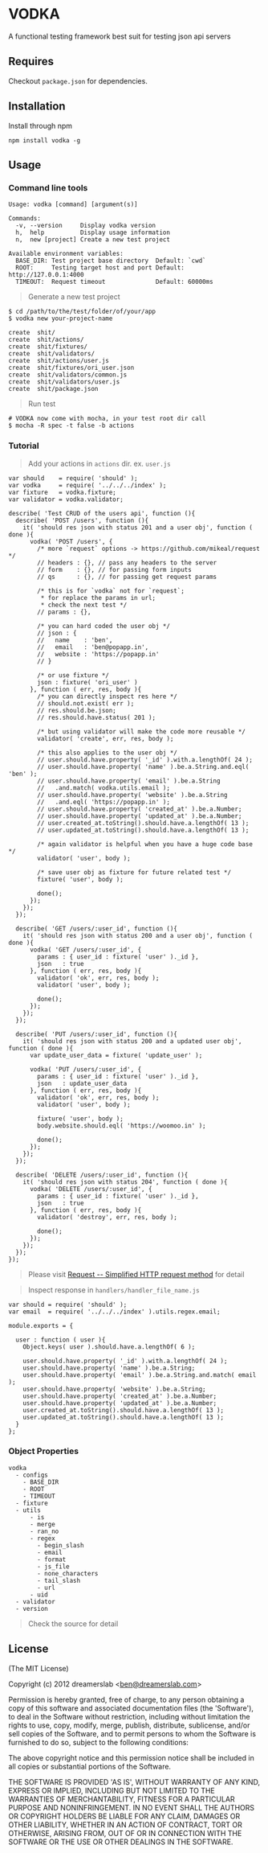 # VODKA

A functional testing framework best suit for testing json api servers



## Requires

Checkout `package.json` for dependencies.



## Installation

Install through npm

    npm install vodka -g



## Usage

### Command line tools

    Usage: vodka [command] [argument(s)]

    Commands:
      -v, --version     Display vodka version
      h,  help          Display usage information
      n,  new [project] Create a new test project

    Available environment variables:
      BASE_DIR: Test project base directory  Default: `cwd`
      ROOT:     Testing target host and port Default: http://127.0.0.1:4000
      TIMEOUT:  Request timeout              Default: 60000ms

> Generate a new test project

    $ cd /path/to/the/test/folder/of/your/app
    $ vodka new your-project-name

    create  shit/
    create  shit/actions/
    create  shit/fixtures/
    create  shit/validators/
    create  shit/actions/user.js
    create  shit/fixtures/ori_user.json
    create  shit/validators/common.js
    create  shit/validators/user.js
    create  shit/package.json

> Run test

    # VODKA now come with mocha, in your test root dir call
    $ mocha -R spec -t false -b actions



### Tutorial

> Add your actions in `actions` dir. ex. `user.js`

    var should    = require( 'should' );
    var vodka     = require( '../../../index' );
    var fixture   = vodka.fixture;
    var validator = vodka.validator;

    describe( 'Test CRUD of the users api', function (){
      describe( 'POST /users', function (){
        it( 'should res json with status 201 and a user obj', function ( done ){
          vodka( 'POST /users', {
            /* more `request` options -> https://github.com/mikeal/request */
            // headers : {}, // pass any headers to the server
            // form    : {}, // for passing form inputs
            // qs      : {}, // for passing get request params

            /* this is for `vodka` not for `request`;
             * for replace the params in url;
             * check the next test */
            // params : {},

            /* you can hard coded the user obj */
            // json : {
            //   name    : 'ben',
            //   email   : 'ben@popapp.in',
            //   website : 'https://popapp.in'
            // }

            /* or use fixture */
            json : fixture( 'ori_user' )
          }, function ( err, res, body ){
            /* you can directly inspect res here */
            // should.not.exist( err );
            // res.should.be.json;
            // res.should.have.status( 201 );

            /* but using validator will make the code more reusable */
            validator( 'create', err, res, body );

            /* this also applies to the user obj */
            // user.should.have.property( '_id' ).with.a.lengthOf( 24 );
            // user.should.have.property( 'name' ).be.a.String.and.eql( 'ben' );
            // user.should.have.property( 'email' ).be.a.String
            //   .and.match( vodka.utils.email );
            // user.should.have.property( 'website' ).be.a.String
            //   .and.eql( 'https://popapp.in' );
            // user.should.have.property( 'created_at' ).be.a.Number;
            // user.should.have.property( 'updated_at' ).be.a.Number;
            // user.created_at.toString().should.have.a.lengthOf( 13 );
            // user.updated_at.toString().should.have.a.lengthOf( 13 );

            /* again validator is helpful when you have a huge code base */
            validator( 'user', body );

            /* save user obj as fixture for future related test */
            fixture( 'user', body );

            done();
          });
        });
      });

      describe( 'GET /users/:user_id', function (){
        it( 'should res json with status 200 and a user obj', function ( done ){
          vodka( 'GET /users/:user_id', {
            params : { user_id : fixture( 'user' )._id },
            json   : true
          }, function ( err, res, body ){
            validator( 'ok', err, res, body );
            validator( 'user', body );

            done();
          });
        });
      });

      describe( 'PUT /users/:user_id', function (){
        it( 'should res json with status 200 and a updated user obj', function ( done ){
          var update_user_data = fixture( 'update_user' );

          vodka( 'PUT /users/:user_id', {
            params : { user_id : fixture( 'user' )._id },
            json   : update_user_data
          }, function ( err, res, body ){
            validator( 'ok', err, res, body );
            validator( 'user', body );

            fixture( 'user', body );
            body.website.should.eql( 'https://woomoo.in' );

            done();
          });
        });
      });

      describe( 'DELETE /users/:user_id', function (){
        it( 'should res json with status 204', function ( done ){
          vodka( 'DELETE /users/:user_id', {
            params : { user_id : fixture( 'user' )._id },
            json   : true
          }, function ( err, res, body ){
            validator( 'destroy', err, res, body );

            done();
          });
        });
      });
    });

> Please visit [Request -- Simplified HTTP request method](https://github.com/mikeal/request) for detail

> Inspect response in `handlers/handler_file_name.js`

    var should = require( 'should' );
    var email  = require( '../../../index' ).utils.regex.email;

    module.exports = {

      user : function ( user ){
        Object.keys( user ).should.have.a.lengthOf( 6 );

        user.should.have.property( '_id' ).with.a.lengthOf( 24 );
        user.should.have.property( 'name' ).be.a.String;
        user.should.have.property( 'email' ).be.a.String.and.match( email );
        user.should.have.property( 'website' ).be.a.String;
        user.should.have.property( 'created_at' ).be.a.Number;
        user.should.have.property( 'updated_at' ).be.a.Number;
        user.created_at.toString().should.have.a.lengthOf( 13 );
        user.updated_at.toString().should.have.a.lengthOf( 13 );
      }
    };





### Object Properties

    vodka
      - configs
        - BASE_DIR
        - ROOT
        - TIMEOUT
      - fixture
      - utils
          - is
          - merge
          - ran_no
          - regex
            - begin_slash
            - email
            - format
            - js_file
            - none_characters
            - tail_slash
            - url
          - uid
      - validator
      - version

> Check the source for detail



## License

(The MIT License)

Copyright (c) 2012 dreamerslab &lt;ben@dreamerslab.com&gt;

Permission is hereby granted, free of charge, to any person obtaining
a copy of this software and associated documentation files (the
'Software'), to deal in the Software without restriction, including
without limitation the rights to use, copy, modify, merge, publish,
distribute, sublicense, and/or sell copies of the Software, and to
permit persons to whom the Software is furnished to do so, subject to
the following conditions:

The above copyright notice and this permission notice shall be
included in all copies or substantial portions of the Software.

THE SOFTWARE IS PROVIDED 'AS IS', WITHOUT WARRANTY OF ANY KIND,
EXPRESS OR IMPLIED, INCLUDING BUT NOT LIMITED TO THE WARRANTIES OF
MERCHANTABILITY, FITNESS FOR A PARTICULAR PURPOSE AND NONINFRINGEMENT.
IN NO EVENT SHALL THE AUTHORS OR COPYRIGHT HOLDERS BE LIABLE FOR ANY
CLAIM, DAMAGES OR OTHER LIABILITY, WHETHER IN AN ACTION OF CONTRACT,
TORT OR OTHERWISE, ARISING FROM, OUT OF OR IN CONNECTION WITH THE
SOFTWARE OR THE USE OR OTHER DEALINGS IN THE SOFTWARE.
